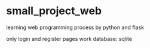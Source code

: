 # small_project_web
learning web programming process by python and flask

only login and register pages work
database: sqlite
